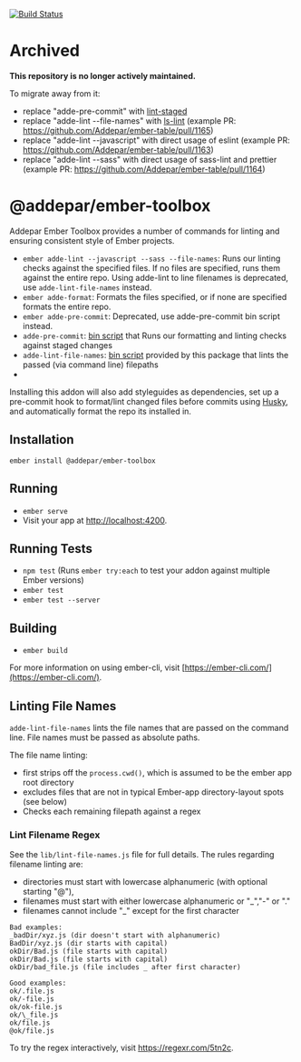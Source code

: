 [![Build Status](https://travis-ci.org/Addepar/addepar-ember-toolbox.svg?branch=master)](https://travis-ci.org/Addepar/addepar-ember-toolbox)

# Archived

**This repository is no longer actively maintained.**

To migrate away from it:
  - replace "adde-pre-commit" with [lint-staged](https://github.com/lint-staged/lint-staged)
  - replace "adde-lint --file-names" with [ls-lint](https://ls-lint.org/) (example PR: https://github.com/Addepar/ember-table/pull/1165)
  - replace "adde-lint --javascript" with direct usage of eslint (example PR: https://github.com/Addepar/ember-table/pull/1163)
  - replace "adde-lint --sass" with direct usage of sass-lint and prettier (example PR: https://github.com/Addepar/ember-table/pull/1164)

# @addepar/ember-toolbox

Addepar Ember Toolbox provides a number of commands for linting and ensuring
consistent style of Ember projects.

- `ember adde-lint --javascript --sass --file-names`: Runs our linting checks against
  the specified files. If no files are specified, runs them against the entire repo. Using adde-lint to line filenames is deprecated, use `adde-lint-file-names` instead.
- `ember adde-format`: Formats the files specified, or if none are specified formats
  the entire repo.
- `ember adde-pre-commit`: Deprecated, use adde-pre-commit bin script instead.
- `adde-pre-commit`: [bin script](https://docs.npmjs.com/cli/v7/configuring-npm/package-json#bin) that Runs our formatting and linting checks against staged
  changes
- `adde-lint-file-names`: [bin script](https://docs.npmjs.com/cli/v7/configuring-npm/package-json#bin) provided by this package that lints the passed (via command line) filepaths
-

Installing this addon will also add styleguides as dependencies, set up a pre-commit
hook to format/lint changed files before commits using [Husky](https://github.com/typicode/husky/),
and automatically format the repo its installed in.

## Installation

```
ember install @addepar/ember-toolbox
```

## Running

- `ember serve`
- Visit your app at [http://localhost:4200](http://localhost:4200).

## Running Tests

- `npm test` (Runs `ember try:each` to test your addon against multiple Ember versions)
- `ember test`
- `ember test --server`

## Building

- `ember build`

For more information on using ember-cli, visit [https://ember-cli.com/](https://ember-cli.com/).

## Linting File Names

`adde-lint-file-names` lints the file names that are passed on the command line. File names must be passed as absolute paths.

The file name linting:

- first strips off the `process.cwd()`, which is assumed to be the ember app root directory
- excludes files that are not in typical Ember-app directory-layout spots (see below)
- Checks each remaining filepath against a regex

### Lint Filename Regex

See the `lib/lint-file-names.js` file for full details.
The rules regarding filename linting are:

- directories must start with lowercase alphanumeric (with optional starting "@"),
- filenames must start with either lowercase alphanumeric or "\_","-" or "."
- filenames cannot include "\_" except for the first character

```
Bad examples:
_badDir/xyz.js (dir doesn't start with alphanumeric)
BadDir/xyz.js (dir starts with capital)
okDir/Bad.js (file starts with capital)
okDir/Bad.js (file starts with capital)
okDir/bad_file.js (file includes _ after first character)
```

```
Good examples:
ok/.file.js
ok/-file.js
ok/ok-file.js
ok/\_file.js
ok/file.js
@ok/file.js
```

To try the regex interactively, visit https://regexr.com/5tn2c.
